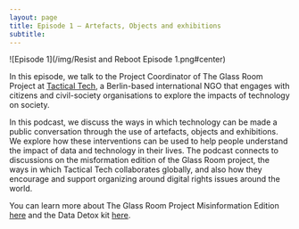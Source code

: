 ```yaml
---
layout: page
title: Episode 1 — Artefacts, Objects and exhibitions
subtitle:
---
```


![Episode 1](/img/Resist and Reboot Episode 1.png#center)

In this episode, we talk to the Project Coordinator of The Glass Room Project at [Tactical Tech](https://tacticaltech.org/), a Berlin-based international NGO that engages with citizens and civil-society organisations to explore the impacts of technology on society. 

In this podcast, we discuss the ways in which technology can be made a public conversation through the use of artefacts, objects and exhibitions. We explore how  these interventions can be used to help people understand the impact of data and technology in their lives. The podcast connects to discussions on the misformation edition of the Glass Room project, the ways in which Tactical Tech collaborates globally, and also how they encourage and support organizing around digital rights issues around the world. 

You can learn more about The Glass Room Project Misinformation Edition [here](https://www.theglassroom.org/misinformation/) and the Data Detox kit [here](https://datadetoxkit.org/en/home).
